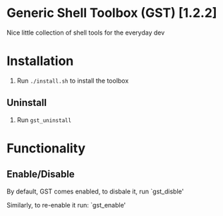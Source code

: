 # Generic Shell Toolbox (GST) [1.2.2]
Nice little collection of shell tools for the everyday dev

# Installation
1. Run `./install.sh` to install the toolbox

## Uninstall
1. Run `gst_uninstall`

# Functionality
## Enable/Disable
By default, GST comes enabled, to disbale it, run
`gst_disble'

Similarly, to re-enable it run:
`gst_enable'
